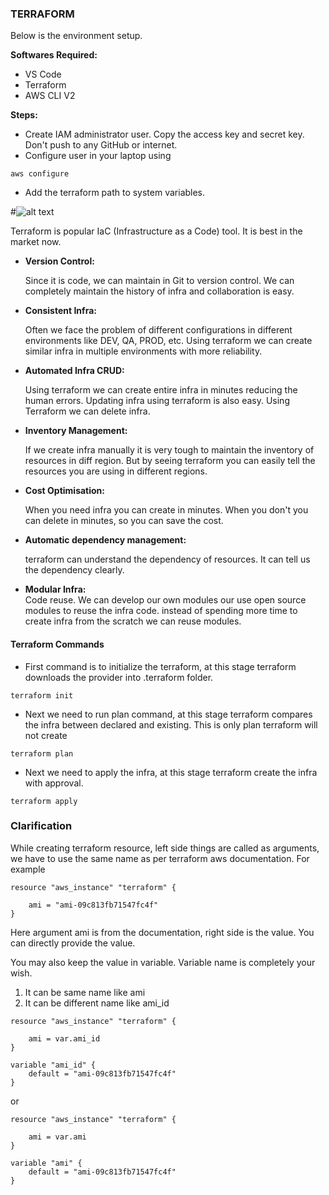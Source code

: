 ### TERRAFORM

Below is the environment setup.

**Softwares Required:**

* VS Code
* Terraform
* AWS CLI V2

**Steps:**

* Create IAM administrator user. Copy the access key and secret key. Don't push to any GitHub or internet.
* Configure user in your laptop using
```
aws configure
```
* Add the terraform path to system variables.

#![alt text](terraform.svg)


Terraform is popular IaC (Infrastructure as a Code) tool. It is best in the market now.

* **Version Control:** <br />

    Since it is code, we can maintain in Git to version control. We can completely maintain the history of infra and collaboration is easy.

* **Consistent Infra:** <br />

    Often we face the problem of different configurations in different environments like DEV, QA, PROD, etc. Using terraform we can create similar infra in multiple environments with more reliability.

* **Automated Infra CRUD:** <br />

    Using terraform we can create entire infra in minutes reducing the human errors.
    Updating infra using terraform is also easy.
    Using Terraform we can delete infra.

* **Inventory Management:** <br />

    If we create infra manually it is very tough to maintain the inventory of resources in diff region. But by seeing terraform you can easily tell the resources you are using in different regions.

* **Cost Optimisation:** <br />

    When you need infra you can create in minutes. When you don't you can delete in minutes, so you can save the cost.

* **Automatic dependency management:** <br />

    terraform can understand the dependency of resources. It can tell us the dependency clearly.

* **Modular Infra:** <br />
    Code reuse. We can develop our own modules our use open source modules to reuse the infra code. instead of spending more time to create infra from the scratch we can reuse modules.

#### Terraform Commands

* First command is to initialize the terraform, at this stage terraform downloads the provider into .terraform folder.

```
terraform init
```

* Next we need to run plan command, at this stage terraform compares the infra between declared and existing. This is only plan terraform will not create

```
terraform plan
```

* Next we need to apply the infra, at this stage terraform create the infra with approval.

```
terraform apply
```

### Clarification

While creating terraform resource, left side things are called as arguments, we have to use the same name as per terraform aws documentation. For example

```
resource "aws_instance" "terraform" {

    ami = "ami-09c813fb71547fc4f"
}
```
Here argument ami is from the documentation, right side is the value. You can directly provide the value.

You may also keep the value in variable. Variable name is completely your wish.
1. It can be same name like ami
2. It can be different name like ami_id

```
resource "aws_instance" "terraform" {

    ami = var.ami_id
}

variable "ami_id" {
    default = "ami-09c813fb71547fc4f"
}
```

or

```
resource "aws_instance" "terraform" {

    ami = var.ami
}

variable "ami" {
    default = "ami-09c813fb71547fc4f"
}
```
